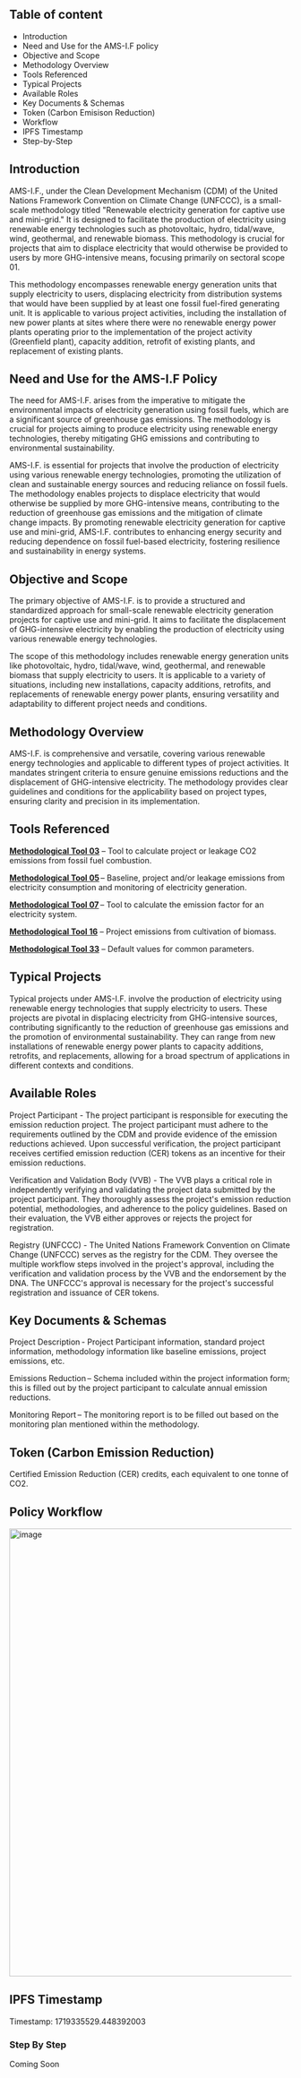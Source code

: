 ## Table of content
<!-- TOC -->

- Introduction
- Need and Use for the AMS-I.F policy
- Objective and Scope
- Methodology Overview
- Tools Referenced
- Typical Projects
- Available Roles
- Key Documents & Schemas
- Token (Carbon Emisison Reduction)
- Workflow
- IPFS Timestamp
- Step-by-Step
  
<!-- /TOC -->

## Introduction

AMS-I.F., under the Clean Development Mechanism (CDM) of the United Nations Framework Convention on Climate Change (UNFCCC), is a small-scale methodology titled "Renewable electricity generation for captive use and mini-grid." It is designed to facilitate the production of electricity using renewable energy technologies such as photovoltaic, hydro, tidal/wave, wind, geothermal, and renewable biomass. This methodology is crucial for projects that aim to displace electricity that would otherwise be provided to users by more GHG-intensive means, focusing primarily on sectoral scope 01. 

This methodology encompasses renewable energy generation units that supply electricity to users, displacing electricity from distribution systems that would have been supplied by at least one fossil fuel-fired generating unit. It is applicable to various project activities, including the installation of new power plants at sites where there were no renewable energy power plants operating prior to the implementation of the project activity (Greenfield plant), capacity addition, retrofit of existing plants, and replacement of existing plants.  

## Need and Use for the AMS-I.F Policy

The need for AMS-I.F. arises from the imperative to mitigate the environmental impacts of electricity generation using fossil fuels, which are a significant source of greenhouse gas emissions. The methodology is crucial for projects aiming to produce electricity using renewable energy technologies, thereby mitigating GHG emissions and contributing to environmental sustainability. 

AMS-I.F. is essential for projects that involve the production of electricity using various renewable energy technologies, promoting the utilization of clean and sustainable energy sources and reducing reliance on fossil fuels. The methodology enables projects to displace electricity that would otherwise be supplied by more GHG-intensive means, contributing to the reduction of greenhouse gas emissions and the mitigation of climate change impacts. By promoting renewable electricity generation for captive use and mini-grid, AMS-I.F. contributes to enhancing energy security and reducing dependence on fossil fuel-based electricity, fostering resilience and sustainability in energy systems. 

## Objective and Scope

The primary objective of AMS-I.F. is to provide a structured and standardized approach for small-scale renewable electricity generation projects for captive use and mini-grid. It aims to facilitate the displacement of GHG-intensive electricity by enabling the production of electricity using various renewable energy technologies. 

The scope of this methodology includes renewable energy generation units like photovoltaic, hydro, tidal/wave, wind, geothermal, and renewable biomass that supply electricity to users. It is applicable to a variety of situations, including new installations, capacity additions, retrofits, and replacements of renewable energy power plants, ensuring versatility and adaptability to different project needs and conditions. 

## Methodology Overview

AMS-I.F. is comprehensive and versatile, covering various renewable energy technologies and applicable to different types of project activities. It mandates stringent criteria to ensure genuine emissions reductions and the displacement of GHG-intensive electricity. The methodology provides clear guidelines and conditions for the applicability based on project types, ensuring clarity and precision in its implementation.  

## Tools Referenced

**[Methodological Tool 03](https://github.com/hashgraph/guardian/blob/main/Methodology%20Library/CDM/Tools/Tool%2003/readme.md)** – Tool to calculate project or leakage CO2 emissions from fossil fuel combustion. 

**[Methodological Tool 05](https://github.com/hashgraph/guardian/blob/main/Methodology%20Library/CDM/Tools/Tool%2005/readme.md)** – Baseline, project and/or leakage emissions from electricity consumption and monitoring of electricity generation. 

**[Methodological Tool 07](https://github.com/hashgraph/guardian/blob/main/Methodology%20Library/CDM/Tools/Tool%2007/readme.md)** – Tool to calculate the emission factor for an electricity system.  

**[Methodological Tool 16](https://github.com/hashgraph/guardian/blob/main/Methodology%20Library/CDM/Tools/Tool%2016/readme.md)** – Project emissions from cultivation of biomass.  

**[Methodological Tool 33](https://github.com/hashgraph/guardian/blob/main/Methodology%20Library/CDM/Tools/Tool%2033/readme.md)** – Default values for common parameters.  

## Typical Projects

Typical projects under AMS-I.F. involve the production of electricity using renewable energy technologies that supply electricity to users. These projects are pivotal in displacing electricity from GHG-intensive sources, contributing significantly to the reduction of greenhouse gas emissions and the promotion of environmental sustainability. They can range from new installations of renewable energy power plants to capacity additions, retrofits, and replacements, allowing for a broad spectrum of applications in different contexts and conditions.  

## Available Roles

Project Participant - The project participant is responsible for executing the emission reduction project. The project participant must adhere to the requirements outlined by the CDM and provide evidence of the emission reductions achieved. Upon successful verification, the project participant receives certified emission reduction (CER) tokens as an incentive for their emission reductions. 

Verification and Validation Body (VVB) - The VVB plays a critical role in independently verifying and validating the project data submitted by the project participant. They thoroughly assess the project's emission reduction potential, methodologies, and adherence to the policy guidelines. Based on their evaluation, the VVB either approves or rejects the project for registration. 

Registry (UNFCCC) - The United Nations Framework Convention on Climate Change (UNFCCC) serves as the registry for the CDM. They oversee the multiple workflow steps involved in the project's approval, including the verification and validation process by the VVB and the endorsement by the DNA. The UNFCCC's approval is necessary for the project's successful registration and issuance of CER tokens. 

## Key Documents & Schemas

Project Description - Project Participant information, standard project information, methodology information like baseline emissions, project emissions, etc. 

Emissions Reduction – Schema included within the project information form; this is filled out by the project participant to calculate annual emission reductions. 

Monitoring Report – The monitoring report is to be filled out based on the monitoring plan mentioned within the methodology. 

## Token (Carbon Emission Reduction)

Certified Emission Reduction (CER) credits, each equivalent to one tonne of CO2. 

## Policy Workflow

<img width="800" alt="image" src="https://github.com/hashgraph/guardian/assets/79293833/ab85e0e0-2ee2-4319-9aab-556eee29ca3f">

## IPFS Timestamp

Timestamp: 1719335529.448392003

### Step By Step 

Coming Soon

